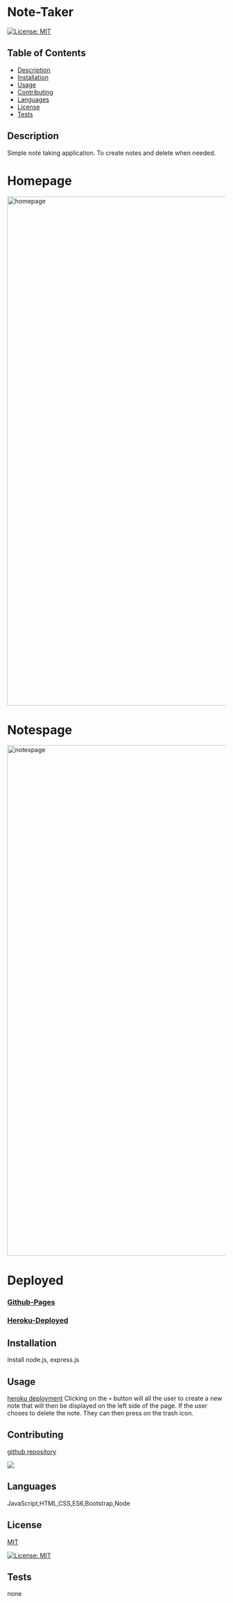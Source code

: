 # Note-Taker

  [![License: MIT](https://img.shields.io/badge/License-MIT-yellow.svg)](https://opensource.org/licenses/MIT)
  ## Table of Contents 
  - [Description](#description)
  - [Installation](#installation)
  - [Usage](#usage)
  - [Contributing](#contributing)
  - [Languages](#languages)
  - [License](#license)
  - [Tests](#tests)

  ## Description
  Simple note taking application. To create notes and delete when needed. 

# Homepage
<img width="1173" alt="homepage" src="https://user-images.githubusercontent.com/102159748/191643707-aa220481-72d4-4976-90ac-3320449ef9b2.png">

# Notespage
<img width="1176" alt="notespage" src="https://user-images.githubusercontent.com/102159748/191642496-b32becd8-e520-4380-9711-66c9758549fb.png">

# Deployed 
  
  ### [Github-Pages](https://graydevon.github.io/Note-Taker/)
  
  ### [Heroku-Deployed](https://calm-tor-99127.herokuapp.com/)

  ## Installation
  Install node.js, express.js

  ## Usage

  [heroku deployment](https://lit-falls-95371.herokuapp.com/)
  Clicking on the `+` button will all the user to create a new note that will then be displayed on the left side of the page. If the user choses to delete   the note. They can then press on the trash icon. 

  ## Contributing
  [github repository](https://github.com/graydevon/Note-Taker)
  
  
  <a href="https://github.com/graydevon/Note-Taker/graphs/contributors">
    <img src="https://contrib.rocks/image?repo=graydevon/Note-Taker"/> </a>

  ## Languages
  JavaScript,HTML,CSS,ES6,Bootstrap,Node

  ## License 
  [MIT](https://choosealicense.com/licenses/mit/) 

  [![License: MIT](https://img.shields.io/badge/License-MIT-yellow.svg)](https://opensource.org/licenses/MIT)

  ## Tests
  none
